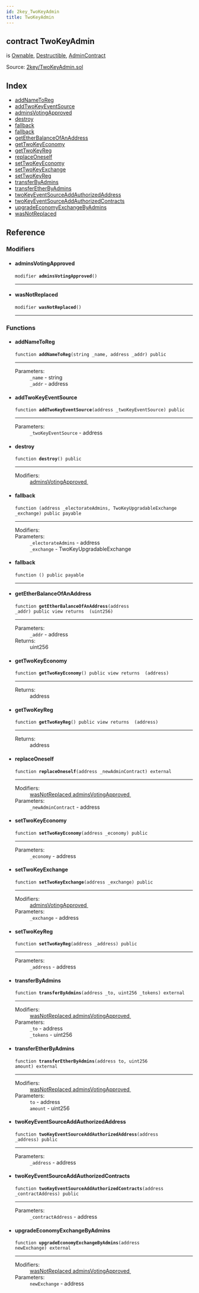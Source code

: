 ```yaml
---
id: 2key_TwoKeyAdmin
title: TwoKeyAdmin
---
```


<div class="contract-doc"><div class="contract"><h2 class="contract-header"><span class="contract-kind">contract</span> TwoKeyAdmin</h2><p class="base-contracts"><span>is</span> <a href="openzeppelin-solidity_contracts_ownership_Ownable.html">Ownable</a><span>, </span><a href="openzeppelin-solidity_contracts_lifecycle_Destructible.html">Destructible</a><span>, </span><a href="interfaces_IAdminContract_AdminContract.html">AdminContract</a></p><div class="source">Source: <a href="git+https://github.com/2keynet/web3-alpha/blob/v0.0.1/contracts/2key/TwoKeyAdmin.sol" target="_blank">2key/TwoKeyAdmin.sol</a></div></div><div class="index"><h2>Index</h2><ul><li><a href="2key_TwoKeyAdmin.html#addNameToReg">addNameToReg</a></li><li><a href="2key_TwoKeyAdmin.html#addTwoKeyEventSource">addTwoKeyEventSource</a></li><li><a href="2key_TwoKeyAdmin.html#adminsVotingApproved">adminsVotingApproved</a></li><li><a href="2key_TwoKeyAdmin.html#destroy">destroy</a></li><li><a href="2key_TwoKeyAdmin.html#">fallback</a></li><li><a href="2key_TwoKeyAdmin.html#">fallback</a></li><li><a href="2key_TwoKeyAdmin.html#getEtherBalanceOfAnAddress">getEtherBalanceOfAnAddress</a></li><li><a href="2key_TwoKeyAdmin.html#getTwoKeyEconomy">getTwoKeyEconomy</a></li><li><a href="2key_TwoKeyAdmin.html#getTwoKeyReg">getTwoKeyReg</a></li><li><a href="2key_TwoKeyAdmin.html#replaceOneself">replaceOneself</a></li><li><a href="2key_TwoKeyAdmin.html#setTwoKeyEconomy">setTwoKeyEconomy</a></li><li><a href="2key_TwoKeyAdmin.html#setTwoKeyExchange">setTwoKeyExchange</a></li><li><a href="2key_TwoKeyAdmin.html#setTwoKeyReg">setTwoKeyReg</a></li><li><a href="2key_TwoKeyAdmin.html#transferByAdmins">transferByAdmins</a></li><li><a href="2key_TwoKeyAdmin.html#transferEtherByAdmins">transferEtherByAdmins</a></li><li><a href="2key_TwoKeyAdmin.html#twoKeyEventSourceAddAuthorizedAddress">twoKeyEventSourceAddAuthorizedAddress</a></li><li><a href="2key_TwoKeyAdmin.html#twoKeyEventSourceAddAuthorizedContracts">twoKeyEventSourceAddAuthorizedContracts</a></li><li><a href="2key_TwoKeyAdmin.html#upgradeEconomyExchangeByAdmins">upgradeEconomyExchangeByAdmins</a></li><li><a href="2key_TwoKeyAdmin.html#wasNotReplaced">wasNotReplaced</a></li></ul></div><div class="reference"><h2>Reference</h2><div class="modifiers"><h3>Modifiers</h3><ul><li><div class="item modifier"><span id="adminsVotingApproved" class="anchor-marker"></span><h4 class="name">adminsVotingApproved</h4><div class="body"><code class="signature">modifier <strong>adminsVotingApproved</strong><span>() </span></code><hr/></div></div></li><li><div class="item modifier"><span id="wasNotReplaced" class="anchor-marker"></span><h4 class="name">wasNotReplaced</h4><div class="body"><code class="signature">modifier <strong>wasNotReplaced</strong><span>() </span></code><hr/></div></div></li></ul></div><div class="functions"><h3>Functions</h3><ul><li><div class="item function"><span id="addNameToReg" class="anchor-marker"></span><h4 class="name">addNameToReg</h4><div class="body"><code class="signature">function <strong>addNameToReg</strong><span>(string _name, address _addr) </span><span>public </span></code><hr/><dl><dt><span class="label-parameters">Parameters:</span></dt><dd><div><code>_name</code> - string</div><div><code>_addr</code> - address</div></dd></dl></div></div></li><li><div class="item function"><span id="addTwoKeyEventSource" class="anchor-marker"></span><h4 class="name">addTwoKeyEventSource</h4><div class="body"><code class="signature">function <strong>addTwoKeyEventSource</strong><span>(address _twoKeyEventSource) </span><span>public </span></code><hr/><dl><dt><span class="label-parameters">Parameters:</span></dt><dd><div><code>_twoKeyEventSource</code> - address</div></dd></dl></div></div></li><li><div class="item function"><span id="destroy" class="anchor-marker"></span><h4 class="name">destroy</h4><div class="body"><code class="signature">function <strong>destroy</strong><span>() </span><span>public </span></code><hr/><dl><dt><span class="label-modifiers">Modifiers:</span></dt><dd><a href="2key_TwoKeyAdmin.html#adminsVotingApproved">adminsVotingApproved </a></dd></dl></div></div></li><li><div class="item function"><span id="fallback" class="anchor-marker"></span><h4 class="name">fallback</h4><div class="body"><code class="signature">function <strong></strong><span>(address _electorateAdmins, TwoKeyUpgradableExchange _exchange) </span><span>public </span><span>payable </span></code><hr/><dl><dt><span class="label-modifiers">Modifiers:</span></dt><dd></dd><dt><span class="label-parameters">Parameters:</span></dt><dd><div><code>_electorateAdmins</code> - address</div><div><code>_exchange</code> - TwoKeyUpgradableExchange</div></dd></dl></div></div></li><li><div class="item function"><span id="fallback" class="anchor-marker"></span><h4 class="name">fallback</h4><div class="body"><code class="signature">function <strong></strong><span>() </span><span>public </span><span>payable </span></code><hr/></div></div></li><li><div class="item function"><span id="getEtherBalanceOfAnAddress" class="anchor-marker"></span><h4 class="name">getEtherBalanceOfAnAddress</h4><div class="body"><code class="signature">function <strong>getEtherBalanceOfAnAddress</strong><span>(address _addr) </span><span>public </span><span>view </span><span>returns  (uint256) </span></code><hr/><dl><dt><span class="label-parameters">Parameters:</span></dt><dd><div><code>_addr</code> - address</div></dd><dt><span class="label-return">Returns:</span></dt><dd>uint256</dd></dl></div></div></li><li><div class="item function"><span id="getTwoKeyEconomy" class="anchor-marker"></span><h4 class="name">getTwoKeyEconomy</h4><div class="body"><code class="signature">function <strong>getTwoKeyEconomy</strong><span>() </span><span>public </span><span>view </span><span>returns  (address) </span></code><hr/><dl><dt><span class="label-return">Returns:</span></dt><dd>address</dd></dl></div></div></li><li><div class="item function"><span id="getTwoKeyReg" class="anchor-marker"></span><h4 class="name">getTwoKeyReg</h4><div class="body"><code class="signature">function <strong>getTwoKeyReg</strong><span>() </span><span>public </span><span>view </span><span>returns  (address) </span></code><hr/><dl><dt><span class="label-return">Returns:</span></dt><dd>address</dd></dl></div></div></li><li><div class="item function"><span id="replaceOneself" class="anchor-marker"></span><h4 class="name">replaceOneself</h4><div class="body"><code class="signature">function <strong>replaceOneself</strong><span>(address _newAdminContract) </span><span>external </span></code><hr/><dl><dt><span class="label-modifiers">Modifiers:</span></dt><dd><a href="2key_TwoKeyAdmin.html#wasNotReplaced">wasNotReplaced </a><a href="2key_TwoKeyAdmin.html#adminsVotingApproved">adminsVotingApproved </a></dd><dt><span class="label-parameters">Parameters:</span></dt><dd><div><code>_newAdminContract</code> - address</div></dd></dl></div></div></li><li><div class="item function"><span id="setTwoKeyEconomy" class="anchor-marker"></span><h4 class="name">setTwoKeyEconomy</h4><div class="body"><code class="signature">function <strong>setTwoKeyEconomy</strong><span>(address _economy) </span><span>public </span></code><hr/><dl><dt><span class="label-parameters">Parameters:</span></dt><dd><div><code>_economy</code> - address</div></dd></dl></div></div></li><li><div class="item function"><span id="setTwoKeyExchange" class="anchor-marker"></span><h4 class="name">setTwoKeyExchange</h4><div class="body"><code class="signature">function <strong>setTwoKeyExchange</strong><span>(address _exchange) </span><span>public </span></code><hr/><dl><dt><span class="label-modifiers">Modifiers:</span></dt><dd><a href="2key_TwoKeyAdmin.html#adminsVotingApproved">adminsVotingApproved </a></dd><dt><span class="label-parameters">Parameters:</span></dt><dd><div><code>_exchange</code> - address</div></dd></dl></div></div></li><li><div class="item function"><span id="setTwoKeyReg" class="anchor-marker"></span><h4 class="name">setTwoKeyReg</h4><div class="body"><code class="signature">function <strong>setTwoKeyReg</strong><span>(address _address) </span><span>public </span></code><hr/><dl><dt><span class="label-parameters">Parameters:</span></dt><dd><div><code>_address</code> - address</div></dd></dl></div></div></li><li><div class="item function"><span id="transferByAdmins" class="anchor-marker"></span><h4 class="name">transferByAdmins</h4><div class="body"><code class="signature">function <strong>transferByAdmins</strong><span>(address _to, uint256 _tokens) </span><span>external </span></code><hr/><dl><dt><span class="label-modifiers">Modifiers:</span></dt><dd><a href="2key_TwoKeyAdmin.html#wasNotReplaced">wasNotReplaced </a><a href="2key_TwoKeyAdmin.html#adminsVotingApproved">adminsVotingApproved </a></dd><dt><span class="label-parameters">Parameters:</span></dt><dd><div><code>_to</code> - address</div><div><code>_tokens</code> - uint256</div></dd></dl></div></div></li><li><div class="item function"><span id="transferEtherByAdmins" class="anchor-marker"></span><h4 class="name">transferEtherByAdmins</h4><div class="body"><code class="signature">function <strong>transferEtherByAdmins</strong><span>(address to, uint256 amount) </span><span>external </span></code><hr/><dl><dt><span class="label-modifiers">Modifiers:</span></dt><dd><a href="2key_TwoKeyAdmin.html#wasNotReplaced">wasNotReplaced </a><a href="2key_TwoKeyAdmin.html#adminsVotingApproved">adminsVotingApproved </a></dd><dt><span class="label-parameters">Parameters:</span></dt><dd><div><code>to</code> - address</div><div><code>amount</code> - uint256</div></dd></dl></div></div></li><li><div class="item function"><span id="twoKeyEventSourceAddAuthorizedAddress" class="anchor-marker"></span><h4 class="name">twoKeyEventSourceAddAuthorizedAddress</h4><div class="body"><code class="signature">function <strong>twoKeyEventSourceAddAuthorizedAddress</strong><span>(address _address) </span><span>public </span></code><hr/><dl><dt><span class="label-parameters">Parameters:</span></dt><dd><div><code>_address</code> - address</div></dd></dl></div></div></li><li><div class="item function"><span id="twoKeyEventSourceAddAuthorizedContracts" class="anchor-marker"></span><h4 class="name">twoKeyEventSourceAddAuthorizedContracts</h4><div class="body"><code class="signature">function <strong>twoKeyEventSourceAddAuthorizedContracts</strong><span>(address _contractAddress) </span><span>public </span></code><hr/><dl><dt><span class="label-parameters">Parameters:</span></dt><dd><div><code>_contractAddress</code> - address</div></dd></dl></div></div></li><li><div class="item function"><span id="upgradeEconomyExchangeByAdmins" class="anchor-marker"></span><h4 class="name">upgradeEconomyExchangeByAdmins</h4><div class="body"><code class="signature">function <strong>upgradeEconomyExchangeByAdmins</strong><span>(address newExchange) </span><span>external </span></code><hr/><dl><dt><span class="label-modifiers">Modifiers:</span></dt><dd><a href="2key_TwoKeyAdmin.html#wasNotReplaced">wasNotReplaced </a><a href="2key_TwoKeyAdmin.html#adminsVotingApproved">adminsVotingApproved </a></dd><dt><span class="label-parameters">Parameters:</span></dt><dd><div><code>newExchange</code> - address</div></dd></dl></div></div></li></ul></div></div></div>
